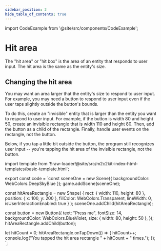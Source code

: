 ```yaml
---
sidebar_position: 2
hide_table_of_contents: true
---
```


import CodeExample from '@site/src/components/CodeExample';

# Hit area

The "hit area" or "hit box" is the area of an entity that responds to user input. The hit area is the same as the entity's size.

## Changing the hit area

You may want an area larger that the entity's size to respond to user input. For example, you may need a button to respond to user input even if the user taps slightly outside the button's bounds.

To do this, create an "invisible" entity that is larger than the entity you want to respond to user input. For example, if the button is width 80 and height 50, create an invisible rectangle that is width 110 and height 80. Then, add the button as a child of the rectangle. Finally, handle user events on the rectangle, not the button.

Below, if you tap a little bit outside the button, the program still recognizes user input -- you're tapping the hit area of the invisible rectangle, not the button.

import template from '!!raw-loader!@site/src/m2c2kit-index-html-templates/basic-template.html';

export const code = `const sceneOne = new Scene({ backgroundColor: WebColors.DeepSkyBlue });
game.addScene(sceneOne);
 
const hitAreaRectangle = new Shape(
    { rect: { width: 110, height: 80 },
    position: { x: 100, y: 200 },
    fillColor: WebColors.Transparent,
    lineWidth: 0,
    isUserInteractionEnabled: true } );
sceneOne.addChild(hitAreaRectangle);
 
const button = new Button({
    text: "Press me",
    fontSize: 14,
    backgroundColor: WebColors.BlueViolet,
    size: { width: 80, height: 50 },
});
hitAreaRectangle.addChild(button);
  
let hitCount = 0;
hitAreaRectangle.onTapDown(() => {
    hitCount++;
    console.log("You tapped the hit area rectangle " + hitCount + " times.");
});
`;

<CodeExample code={code} template={template} console="true"/>